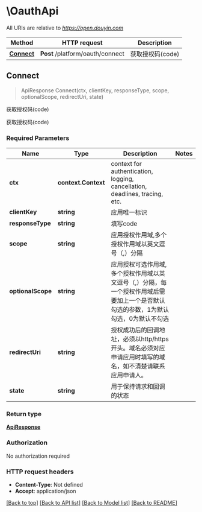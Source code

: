 # \OauthApi

All URIs are relative to *https://open.douyin.com*

Method | HTTP request | Description
------------- | ------------- | -------------
[**Connect**](OauthApi.md#Connect) | **Post** /platform/oauth/connect | 获取授权码(code)



## Connect

> ApiResponse Connect(ctx, clientKey, responseType, scope, optionalScope, redirectUri, state)

获取授权码(code)

获取授权码(code)

### Required Parameters


Name | Type | Description  | Notes
------------- | ------------- | ------------- | -------------
**ctx** | **context.Context** | context for authentication, logging, cancellation, deadlines, tracing, etc.
**clientKey** | **string**| 应用唯一标识 | 
**responseType** | **string**| 填写code | 
**scope** | **string**| 应用授权作用域,多个授权作用域以英文逗号（,）分隔 | 
**optionalScope** | **string**| 应用授权可选作用域,多个授权作用域以英文逗号（,）分隔，每一个授权作用域后需要加上一个是否默认勾选的参数，1为默认勾选，0为默认不勾选 | 
**redirectUri** | **string**| 授权成功后的回调地址，必须以http/https开头。域名必须对应申请应用时填写的域名，如不清楚请联系应用申请人。 | 
**state** | **string**| 用于保持请求和回调的状态 | 

### Return type

[**ApiResponse**](APIResponse.md)

### Authorization

No authorization required

### HTTP request headers

- **Content-Type**: Not defined
- **Accept**: application/json

[[Back to top]](#) [[Back to API list]](../README.md#documentation-for-api-endpoints)
[[Back to Model list]](../README.md#documentation-for-models)
[[Back to README]](../README.md)

